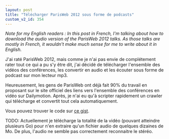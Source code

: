 ```yaml
---
layout: post
title: "Télécharger ParisWeb 2012 sous forme de podcasts"
custom_v2_id: 354
---
```


<p><em>Note for my English readers : In this post in French, I'm talking about how to download the audio version of the ParisWeb 2012 talks. As those talks are mostly in French, it wouldn't make much sense for me to write about it in English.</em></p>
<p>J'ai raté ParisWeb 2012, mais comme je n'ai pas envie de complétement rater tout ce qui a pu s'y être dit, j'ai décidé de télécharger l'ensemble des vidéos des conférences, les convertir en audio et les écouter sous forme de podcast sur mon lecteur mp3.</p>
<p>Heureusement, les gens de ParisWeb ont déjà fait 90% du travail en proposant sur le site officiel des liens vers l'ensemble des conférences en vidéo sur Dailymotion. Après, je n'ai eu qu'à scripter rapidement un crawler qui télécharge et convertit tout cela automatiquement.</p>
<p>Vous pouvez trouver le code sur <a href="https://gist.github.com/pixelastic/6494754">ce gist</a>.</p>
<p>TODO: Actuellement je télécharge la totalité de la vidéo (pouvant atteindre plusieurs Go) pour n'en extraire qu'un fichier audio de quelques dizaines de Mo. De plus, l'audio ne semble pas correctement reconnaitre le stéréo.</p>